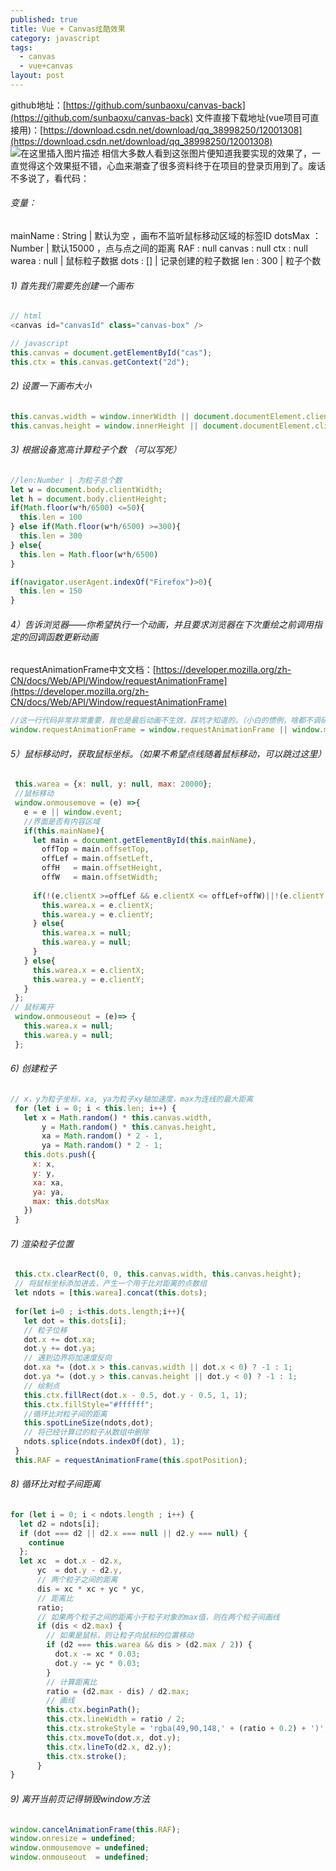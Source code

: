 ```yaml
---
published: true
title: Vue + Canvas炫酷效果
category: javascript
tags: 
  - canvas
  - vue+canvas
layout: post
---
```


github地址：[https://github.com/sunbaoxu/canvas-back](https://github.com/sunbaoxu/canvas-back) 
文件直接下载地址(vue项目可直接用)：[https://download.csdn.net/download/qq_38998250/12001308](https://download.csdn.net/download/qq_38998250/12001308)
![在这里插入图片描述](https://img-blog.csdnimg.cn/20191127164028307.png?x-oss-process=image/watermark,type_ZmFuZ3poZW5naGVpdGk,shadow_10,text_aHR0cHM6Ly9ibG9nLmNzZG4ubmV0L3FxXzM4OTk4MjUw,size_16,color_FFFFFF,t_70)
相信大多数人看到这张图片便知道我要实现的效果了，一直觉得这个效果挺不错，心血来潮查了很多资料终于在项目的登录页用到了。废话不多说了，看代码：

###### 变量：
mainName : String   | 默认为空 ，画布不监听鼠标移动区域的标签ID
dotsMax ： Number | 默认15000 ，点与点之间的距离
RAF    : null 
canvas : null 
 ctx    : null 
 warea  : null | 鼠标粒子数据
 dots   : []    | 记录创建的粒子数据
 len    : 300 | 粒子个数

###### 1) 首先我们需要先创建一个画布
```javascript
// html
<canvas id="canvasId" class="canvas-box" />

// javascript
this.canvas = document.getElementById("cas");
this.ctx = this.canvas.getContext("2d");
```
###### 2) 设置一下画布大小
```javascript
this.canvas.width = window.innerWidth || document.documentElement.clientWidth || document.body.clientWidth;
this.canvas.height = window.innerHeight || document.documentElement.clientHeight || document.body.clientHeight;
```
###### 3) 根据设备宽高计算粒子个数 （可以写死）
```javascript
//len:Number | 为粒子总个数
let w = document.body.clientWidth;
let h = document.body.clientHeight;
if(Math.floor(w*h/6500) <=50){
  this.len = 100
} else if(Math.floor(w*h/6500) >=300){
  this.len = 300
} else{
  this.len = Math.floor(w*h/6500)
}

if(navigator.userAgent.indexOf("Firefox")>0){
  this.len = 150
}
```
###### 4）告诉浏览器——你希望执行一个动画，并且要求浏览器在下次重绘之前调用指定的回调函数更新动画
requestAnimationFrame中文文档：[https://developer.mozilla.org/zh-CN/docs/Web/API/Window/requestAnimationFrame](https://developer.mozilla.org/zh-CN/docs/Web/API/Window/requestAnimationFrame)
```javascript
//这一行代码非常非常重要，我也是最后动画不生效，踩坑才知道的。（小白的惯例，啥都不调研就干上手开发！！）
window.requestAnimationFrame = window.requestAnimationFrame || window.mozRequestAnimationFrame || window.webkitRequestAnimationFrame || window.msRequestAnimationFrame;
```
###### 5）鼠标移动时，获取鼠标坐标。（如果不希望点线随着鼠标移动，可以跳过这里）
```javascript
 this.warea = {x: null, y: null, max: 20000};
 //鼠标移动
 window.onmousemove = (e) =>{
   e = e || window.event;
   //界面是否有内容区域
   if(this.mainName){
     let main = document.getElementById(this.mainName),
       offTop = main.offsetTop,
       offLef = main.offsetLeft,
       offH   = main.offsetHeight,
       offW   = main.offsetWidth;
   
     if(!(e.clientX >=offLef && e.clientX <= offLef+offW)||!(e.clientY >=offTop && e.clientY <= offTop+offH) ){
       this.warea.x = e.clientX;
       this.warea.y = e.clientY;
     } else{
       this.warea.x = null;
       this.warea.y = null;
     }
   } else{
     this.warea.x = e.clientX;
     this.warea.y = e.clientY;
   }
 };
// 鼠标离开
 window.onmouseout = (e)=> {
   this.warea.x = null;
   this.warea.y = null;
 };
```
###### 6) 创建粒子
```javascript
// x，y为粒子坐标，xa, ya为粒子xy轴加速度，max为连线的最大距离
 for (let i = 0; i < this.len; i++) {
   let x = Math.random() * this.canvas.width,
       y = Math.random() * this.canvas.height,
       xa = Math.random() * 2 - 1,
       ya = Math.random() * 2 - 1;
   this.dots.push({
     x: x,
     y: y,
     xa: xa,
     ya: ya,
     max: this.dotsMax
   })
 }
```
###### 7) 渲染粒子位置
```javascript
 this.ctx.clearRect(0, 0, this.canvas.width, this.canvas.height);
 // 将鼠标坐标添加进去，产生一个用于比对距离的点数组
 let ndots = [this.warea].concat(this.dots);
 
 for(let i=0 ; i<this.dots.length;i++){
   let dot = this.dots[i];
   // 粒子位移
   dot.x += dot.xa;
   dot.y += dot.ya;
   // 遇到边界将加速度反向
   dot.xa *= (dot.x > this.canvas.width || dot.x < 0) ? -1 : 1;
   dot.ya *= (dot.y > this.canvas.height || dot.y < 0) ? -1 : 1;
   // 绘制点
   this.ctx.fillRect(dot.x - 0.5, dot.y - 0.5, 1, 1);
   this.ctx.fillStyle="#ffffff";
   //循环比对粒子间的距离
   this.spotLineSize(ndots,dot);
   // 将已经计算过的粒子从数组中删除
   ndots.splice(ndots.indexOf(dot), 1);
 }
 this.RAF = requestAnimationFrame(this.spotPosition);
```
###### 8) 循环比对粒子间距离
```javascript
for (let i = 0; i < ndots.length ; i++) {
  let d2 = ndots[i];
  if (dot === d2 || d2.x === null || d2.y === null) {
    continue
  };
  let xc  = dot.x - d2.x,
      yc  = dot.y - d2.y,
      // 两个粒子之间的距离
      dis = xc * xc + yc * yc,
      // 距离比
      ratio;
      // 如果两个粒子之间的距离小于粒子对象的max值，则在两个粒子间画线
      if (dis < d2.max) {
        // 如果是鼠标，则让粒子向鼠标的位置移动
        if (d2 === this.warea && dis > (d2.max / 2)) {
          dot.x -= xc * 0.03;
          dot.y -= yc * 0.03;
        }
        // 计算距离比
        ratio = (d2.max - dis) / d2.max;
        // 画线
        this.ctx.beginPath();
        this.ctx.lineWidth = ratio / 2;
        this.ctx.strokeStyle = 'rgba(49,90,148,' + (ratio + 0.2) + ')';
        this.ctx.moveTo(dot.x, dot.y);
        this.ctx.lineTo(d2.x, d2.y);
        this.ctx.stroke();
      }
}
```
###### 9) 离开当前页记得销毁window方法
```javascript
window.cancelAnimationFrame(this.RAF);
window.onresize = undefined;
window.onmousemove = undefined;
window.onmouseout  = undefined;
```